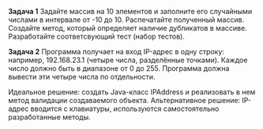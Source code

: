 **Задача 1**
Задайте массив на 10 элементов и заполните его случайными числами в интервале от -10 до 10.
Распечатайте полученный массив.
Создайте метод, который определяет наличие дубликатов в массиве.
Разработайте соответсвующий тест (набор тестов).

**Задача 2**
Программа получает на вход IP-адрес в одну строку:
например, 192.168.23.1 (четыре числа, разделённые точками).
Каждое число должно быть в диапазоне от 0 до 255.
Программа должна вывести эти четыре числа по отдельности.

Идеальное решение: создать Java-класс IPAddress и реализовать в нем метод валидации
создаваемого объекта.
Альтернативное решение: IP-адрес вводится с клавиатуры, используются самостоятельно 
разработанные методы.